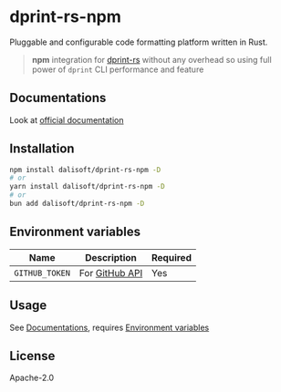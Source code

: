 # dprint-rs-npm

Pluggable and configurable code formatting platform written in Rust.

> **npm** integration for [dprint-rs](https://github.com/dprint/dprint) without any overhead so using full power of `dprint` CLI performance and feature

## Documentations

Look at [official documentation](https://dprint.dev)

## Installation

```sh
npm install dalisoft/dprint-rs-npm -D
# or
yarn install dalisoft/dprint-rs-npm -D
# or
bun add dalisoft/dprint-rs-npm -D
```

## Environment variables

| Name           | Description                                                                                     | Required |
| -------------- | ----------------------------------------------------------------------------------------------- | -------- |
| `GITHUB_TOKEN` | For [GitHub API](https://docs.github.com/rest/overview/resources-in-the-rest-api#rate-limiting) | Yes      |

## Usage

See [Documentations](#documentations), requires [Environment variables](#environment-variables)

## License

Apache-2.0
